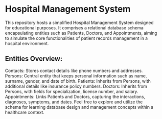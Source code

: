 # Hospital Management System
This repository hosts a simplified Hospital Management System designed for educational purposes. It comprises a relational database schema encapsulating entities such as Patients, Doctors, and Appointments,
aiming to simulate the core functionalities of patient records management in a hospital environment.

## Entities Overview:
Contacts: Stores contact details like phone numbers and addresses.
Persons: Central entity that keeps personal information such as name, surname, gender, and date of birth.
Patients: Inherits from Persons, with additional details like insurance policy numbers.
Doctors: Inherits from Persons, with fields for specialization, license number, and salary.
Appointments: Links Patients and Doctors, capturing the interactions, diagnoses, symptoms, and dates.
Feel free to explore and utilize the schema for learning database design and management concepts within a healthcare context.

